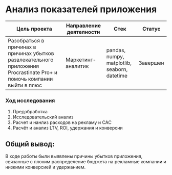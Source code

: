 # Анализ показателей приложения

| Цель проекта | Направление деятелности | Стек | Статус|
|--------------|-------------------------|------|-------|
|Разобраться в причинах в причинах убытков развлекательного приложения Procrastinate Pro+ и помочь компании выйти в плюс|Маркетинг-аналитик|pandas, numpy, matplotlib, seaborn, datetime| Завершен|

### Ход исследования
1. Предобработка
2. Исследовательский анализ
3. Расчет и нанлиз расходов на рекламу и САС
4. Расчёт и анализ LTV, ROI, удержания и конверсии

## Общий вывод:
В ходе работы были выявлены причины убытков приложения, связанные с плохим распределение бюджета на рекламные компании и низкими конверсией и удержанием. 
